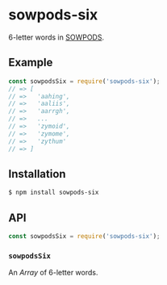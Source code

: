 # sowpods-six

6-letter words in [SOWPODS](https://en.wikipedia.org/wiki/SOWPODS).

## Example

``` javascript
const sowpodsSix = require('sowpods-six');
// => [
// =>   'aahing',
// =>   'aaliis',
// =>   'aarrgh',
// =>   ...
// =>   'zymoid',
// =>   'zymome',
// =>   'zythum'
// => ]
```

## Installation

``` bash
$ npm install sowpods-six
```

## API

``` javascript
const sowpodsSix = require('sowpods-six');
```

### `sowpodsSix`

An _Array_ of 6-letter words.
